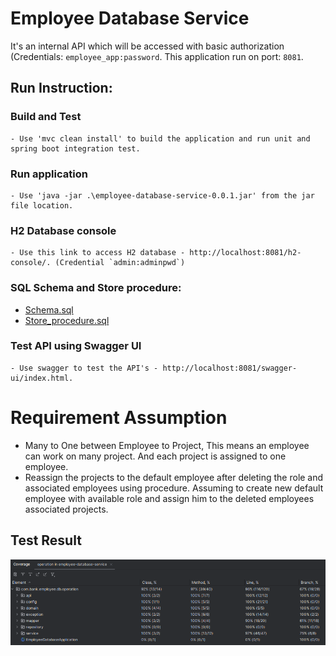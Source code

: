 # Employee Database Service

It's an internal API which will be accessed with basic authorization (Credentials: `employee_app:password`. This application run on port: `8081`. 

## Run Instruction:

### Build and Test
    - Use 'mvc clean install' to build the application and run unit and spring boot integration test.

### Run application
    - Use 'java -jar .\employee-database-service-0.0.1.jar' from the jar file location.

### H2 Database console
    - Use this link to access H2 database - http://localhost:8081/h2-console/. (Credential `admin:adminpwd`)

### SQL Schema and Store procedure:

* [Schema.sql](https://github.com/karthikeyansub/employee-database-service/blob/master/src/main/resources/schema.sql)
* [Store_procedure.sql](https://github.com/karthikeyansub/employee-database-service/blob/73f112f0ff390b4d629a4aaf57387961da719880/src/main/resources/delete_role_store_procedure.sql)

### Test API using Swagger UI
    - Use swagger to test the API's - http://localhost:8081/swagger-ui/index.html.

# Requirement Assumption

* Many to One between Employee to Project, This means an employee can work on many project. And each project is assigned to one employee.
* Reassign the projects to the default employee after deleting the role and associated employees using procedure. Assuming to create new default employee with available role and assign him to the deleted employees associated projects.

## Test Result
![img.png](code_coverage.png)